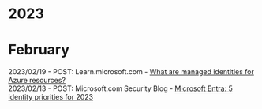 # 2023

# February

2023/02/19 - POST: Learn.microsoft.com - [What are managed identities for Azure resources?](https://learn.microsoft.com/en-us/azure/active-directory/managed-identities-azure-resources/overview)<br>
2023/02/13 - POST: Microsoft.com Security Blog - [Microsoft Entra: 5 identity priorities for 2023](https://www.microsoft.com/en-us/security/blog/?p=125432)
